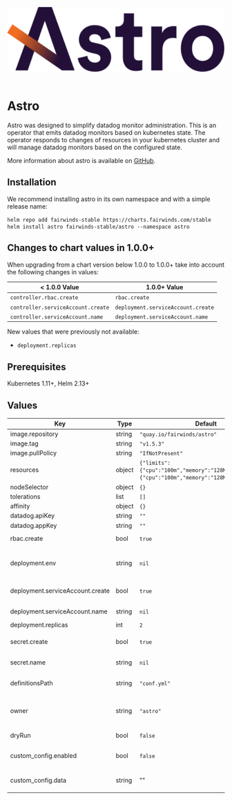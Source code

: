 <div align="center">
<a href="https://github.com/FairwindsOps/astro"><img src="logo.svg" height="150" alt="Astro" style="padding-bottom: 20px" /></a>
<br>
</div>

# Astro
Astro was designed to simplify datadog monitor administration. This is an operator that emits datadog monitors based on kubernetes state. The operator responds to changes of resources in your kubernetes cluster and will manage datadog monitors based on the configured state.

More information about astro is available on [GitHub](https://github.com/FairwindsOps/astro).

## Installation
We recommend installing astro in its own namespace and with a simple release name:

```
helm repo add fairwinds-stable https://charts.fairwinds.com/stable
helm install astro fairwinds-stable/astro --namespace astro
```
## Changes to chart values in 1.0.0+
When upgrading from a chart version below 1.0.0 to 1.0.0+ take into account the following changes in values:

< 1.0.0 Value | 1.0.0+ Value
--- | ---
`controller.rbac.create` | `rbac.create`
`controller.serviceAccount.create` | `deployment.serviceAccount.create`
`controller.serviceAccount.name` | `deployment.serviceAccount.name`

New values that were previously not available:
- `deployment.replicas`

## Prerequisites
Kubernetes 1.11+, Helm 2.13+

## Values

| Key | Type | Default | Description |
|-----|------|---------|-------------|
| image.repository | string | `"quay.io/fairwinds/astro"` | Docker image repo |
| image.tag | string | `"v1.5.3"` | Docker image tag |
| image.pullPolicy | string | `"IfNotPresent"` | Docker image pull policy |
| resources | object | `{"limits":{"cpu":"100m","memory":"128Mi"},"requests":{"cpu":"100m","memory":"128Mi"}}` | The resources block for the deployment. |
| nodeSelector | object | `{}` | Deployment ndoeSelector |
| tolerations | list | `[]` | Deployment tolerations |
| affinity | object | `{}` | Deployment affinity |
| datadog.apiKey | string | `""` | Datadog API key |
| datadog.appKey | string | `""` | Datadog app key |
| rbac.create | bool | `true` | If true, RBAC resources will be created. |
| deployment.env | string | `nil` | Map of key value pairs for environment variables to pass into deployment. Ex.: env:   THING: value   THING2: value2 |
| deployment.serviceAccount.create | bool | `true` | If true, a service account will be created. If false, you must set `deployment.serviceAccount.name`. |
| deployment.serviceAccount.name | string | `nil` | The name of an existing service account to use. |
| deployment.replicas | int | `2` | The number of replicas to use. |
| secret.create | bool | `true` | If true, a secret with API credentials will be created. If false, you must set `secret.name` |
| secret.name | string | `nil` | The name of an existing secret to mount to the container. |
| definitionsPath | string | `"conf.yml"` | The path to the monitor definitions configuration. This can be a local path or a URL. |
| owner | string | `"astro"` | A unique name to designate as teh owner. This will be applied as a tag to identified managed monitors. |
| dryRun | bool | `false` | When set to true monitors will not be managed in datadog. |
| custom_config.enabled | bool | `false` | If true a custom configuration must be specified in `custom_config.data`. |
| custom_config.data | string | "" | An astro configuration file. See the [Astro repo readme](https://github.com/fairwindsops/astro) for more details. |
